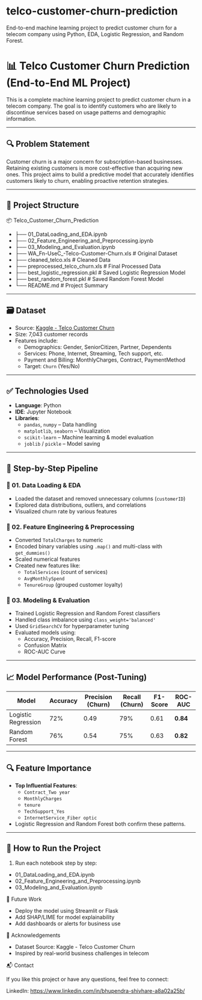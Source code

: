 # telco-customer-churn-prediction
End-to-end machine learning project to predict customer churn for a telecom company using Python, EDA, Logistic Regression, and Random Forest.

# 📊 Telco Customer Churn Prediction (End-to-End ML Project)

This is a complete machine learning project to predict customer churn in a telecom company. The goal is to identify customers who are likely to discontinue services based on usage patterns and demographic information.

---

## 🔍 Problem Statement

Customer churn is a major concern for subscription-based businesses. Retaining existing customers is more cost-effective than acquiring new ones. This project aims to build a predictive model that accurately identifies customers likely to churn, enabling proactive retention strategies.

---

## 📁 Project Structure

📦 Telco_Customer_Churn_Prediction
- ├── 01_DataLoading_and_EDA.ipynb
- ├── 02_Feature_Engineering_and_Preprocessing.ipynb
- ├── 03_Modeling_and_Evaluation.ipynb
- ├── WA_Fn-UseC_-Telco-Customer-Churn.xls # Original Dataset
- ├── cleaned_telco.xls # Cleaned Data
- ├── preprocessed_telco_churn.xls # Final Processed Data
- ├── best_logistic_regression.pkl # Saved Logistic Regression Model
- ├── best_random_forest.pkl # Saved Random Forest Model
- └── README.md # Project Summary


---

## 🗃️ Dataset

- Source: [Kaggle - Telco Customer Churn](https://www.kaggle.com/datasets/blastchar/telco-customer-churn)
- Size: 7,043 customer records
- Features include:
  - Demographics: Gender, SeniorCitizen, Partner, Dependents
  - Services: Phone, Internet, Streaming, Tech support, etc.
  - Payment and Billing: MonthlyCharges, Contract, PaymentMethod
  - Target: `Churn` (Yes/No)

---

## ✅ Technologies Used

- **Language**: Python
- **IDE**: Jupyter Notebook
- **Libraries**:
  - `pandas`, `numpy` – Data handling
  - `matplotlib`, `seaborn` – Visualization
  - `scikit-learn` – Machine learning & model evaluation
  - `joblib` / `pickle` – Model saving

---

## 🧪 Step-by-Step Pipeline

### 📌 01. Data Loading & EDA
- Loaded the dataset and removed unnecessary columns (`customerID`)
- Explored data distributions, outliers, and correlations
- Visualized churn rate by various features

### 📌 02. Feature Engineering & Preprocessing
- Converted `TotalCharges` to numeric
- Encoded binary variables using `.map()` and multi-class with `get_dummies()`
- Scaled numerical features
- Created new features like:
  - `TotalServices` (count of services)
  - `AvgMonthlySpend`
  - `TenureGroup` (grouped customer loyalty)

### 📌 03. Modeling & Evaluation
- Trained Logistic Regression and Random Forest classifiers
- Handled class imbalance using `class_weight='balanced'`
- Used `GridSearchCV` for hyperparameter tuning
- Evaluated models using:
  - Accuracy, Precision, Recall, F1-score
  - Confusion Matrix
  - ROC-AUC Curve

---

## 📈 Model Performance (Post-Tuning)

| Model                | Accuracy | Precision (Churn) | Recall (Churn) | F1-Score | ROC-AUC |
|---------------------|----------|-------------------|----------------|----------|---------|
| Logistic Regression | 72%      | 0.49              | 79%            | 0.61     | **0.84** |
| Random Forest       | 76%      | 0.54              | 75%            | 0.63     | **0.82** |

---

## 🔍 Feature Importance

- **Top Influential Features**:
  - `Contract_Two year`
  - `MonthlyCharges`
  - `tenure`
  - `TechSupport_Yes`
  - `InternetService_Fiber optic`
- Logistic Regression and Random Forest both confirm these patterns.

---

## 💾 How to Run the Project

1. Run each notebook step by step:
  - 01_DataLoading_and_EDA.ipynb
  - 02_Feature_Engineering_and_Preprocessing.ipynb
  - 03_Modeling_and_Evaluation.ipynb

🚀 Future Work
  - Deploy the model using Streamlit or Flask
  - Add SHAP/LIME for model explainability
  - Add dashboards or alerts for business use

🙏 Acknowledgements
- Dataset Source: Kaggle - Telco Customer Churn
- Inspired by real-world business challenges in telecom

📬 Contact

If you like this project or have any questions, feel free to connect:

LinkedIn: https://www.linkedin.com/in/bhupendra-shivhare-a8a02a25b/
